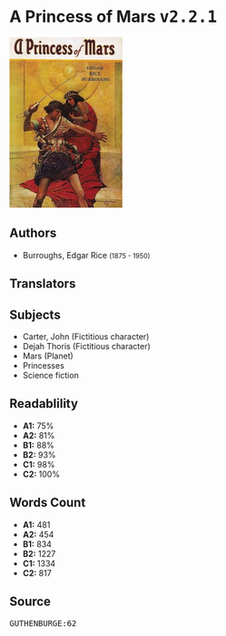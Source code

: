 # A Princess of Mars <kbd>v2.2.1</kbd>

![](./cover.medium.jpg "")

## Authors


 - Burroughs, Edgar Rice <small>(1875 - 1950)</small>

## Translators



## Subjects


 - Carter, John (Fictitious character)
 - Dejah Thoris (Fictitious character)
 - Mars (Planet)
 - Princesses
 - Science fiction

## Readablility


 - **A1:** 75%
 - **A2:** 81%
 - **B1:** 88%
 - **B2:** 93%
 - **C1:** 98%
 - **C2:** 100%

## Words Count


 - **A1:** 481
 - **A2:** 454
 - **B1:** 834
 - **B2:** 1227
 - **C1:** 1334
 - **C2:** 817

## Source


<kbd>GUTHENBURGE:62</kbd>
